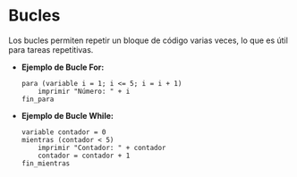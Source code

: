 # Bucles

Los bucles permiten repetir un bloque de código varias veces, lo que es útil para tareas repetitivas.

- **Ejemplo de Bucle For:**
    ```
    para (variable i = 1; i <= 5; i = i + 1)
        imprimir "Número: " + i
    fin_para
    
    ```

- **Ejemplo de Bucle While:**
    ```
    variable contador = 0
    mientras (contador < 5)
        imprimir "Contador: " + contador
        contador = contador + 1
    fin_mientras
    
    ```